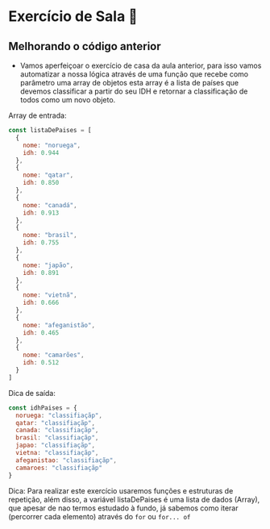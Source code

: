 # Exercício de Sala 🏫  

## Melhorando o código anterior

- Vamos aperfeiçoar o exercício de casa da aula anterior, para isso vamos automatizar a nossa lógica através de uma função que recebe como parâmetro uma array de objetos esta array é a lista de países que devemos classificar a partir do seu IDH e retornar a classificação de todos como um novo objeto.

Array de entrada:

```js
const listaDePaises = [
  { 
    nome: "noruega",
    idh: 0.944
  },
  { 
    nome: "qatar",
    idh: 0.850
  },
  { 
    nome: "canadá",
    idh: 0.913
  },
  { 
    nome: "brasil",
    idh: 0.755
  },
  { 
    nome: "japão",
    idh: 0.891
  },
  { 
    nome: "vietnã",
    idh: 0.666
  },
  { 
    nome: "afeganistão",
    idh: 0.465
  },
  { 
    nome: "camarões",
    idh: 0.512
  }
]
```

Dica de saída:

```js
const idhPaises = {
  noruega: "classifiaçãp",
  qatar: "classifiaçãp",
  canada: "classifiaçãp",
  brasil: "classifiaçãp",
  japao: "classifiaçãp",
  vietna: "classifiaçãp",
  afeganistao: "classifiaçãp",
  camaroes: "classifiaçãp"
}

```

Dica: Para realizar este exercício usaremos funções e estruturas de repetição, além disso, a variável listaDePaises é uma lista de dados (Array), que apesar de nao termos estudado à fundo, já sabemos como iterar (percorrer cada elemento) através do `for` ou `for... of`
